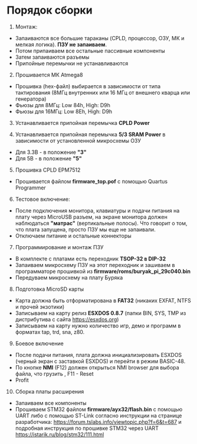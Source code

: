 # Порядок сборки

1) Монтаж:

- Запаиваются все большие тараканы (CPLD, процессор, ОЗУ, МК и мелкая логика). **ПЗУ не запаиваем**.
- Потом припаиваем все остальные пассивные компоненты
- Затем запаиваются разъемы
- Припойные перемычки не устанавливаются

2) Прошивается МК Atmega8

- Прошивка (hex-файл) выбирается в зависимости от типа тактирования (8МГц внутренних или 16 МГц от внешнего кварца или генератора)
- Фьюзы для 8МГц: Low 84h, High: D9h
- Фьюзы для 16МГц: Low 8Eh, High: D9h

3) Устанавливается припойная перемычка **CPLD Power**

4) Устанавливается припойная перемычка **5/3 SRAM Power** в зависимости от установленной микросхемы ОЗУ

- Для 3.3В - в положение **"3"**
- Для 5В - в положение **"5"**

5) Прошивка CPLD EPM7512

- Прошивается файлом **firmware_top.pof** с помощью Quartus Programmer

6) Тестовое включение:

- После подключения монитора, клавиатуры и подачи питания на плату через MicroUSB разъем, на экране монитора должен наблюдаться **"матрас"** (вертикальные полосы). Что говорит о том, что плата запущена, просто ПЗУ мы еще не запаивали.
- Отключаем питание и остальные коннекторы

7) Программирование и монтаж ПЗУ

- В комплекте с платами есть переходник **TSOP-32 в DIP-32**
- Запаиваем микросхему ПЗУ на этот переходник и зашиваем в программаторе прошивкой из **firmware/roms/buryak_pi_29c040.bin**
- Передуваем микросхему на плату Буряка

8) Подготовка MicroSD карты

- Карта должна быть отформатирована в **FAT32** (никаких EXFAT, NTFS и прочей экзотики)
- Записываем на карту релиз **ESXDOS 0.8.7** (папки BIN, SYS, TMP из дистрибутива с сайта https://esxdos.org)
- Записываем на карту нужно количество игр, демо и программ в форматах tap, trd, sna, z80.

9) Боевое включение

- После подачи питания, плата должна инициализировать ESXDOS (черный экран с заставкой ESXDOS) и перейти в режим BASIC-48.
- По кнопке **NMI** (F12) должен открыться NMI browser для выбора файла, что грузить , F11 - Reset
- Profit

10) Сборка платы расширения 

- Запаиваем все компоненты
- Прошиваем STM32 файлом **firmware/ayx32/flash.bin** с помощью UART либо с помощью ST-Link согласно инструкции на странице разработчика: https://forum.tslabs.info/viewtopic.php?f=6&t=687 и подробная инструкция по прошивке STM32 через UART https://istarik.ru/blog/stm32/111.html

